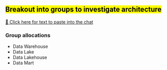 ## <mark>Breakout into groups to investigate architecture</mark>

<a href="http://192.168.1.227:3000/s/de5m3-architecture" target="_blank">📒 Click here for text to paste into the chat</a>

### Group allocations

- Data Warehouse
- Data Lake
- Data Lakehouse
- Data Mart
